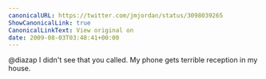 ```yaml
---
canonicalURL: https://twitter.com/jmjordan/status/3098039265
ShowCanonicalLink: true
CanonicalLinkText: View original on
date: 2009-08-03T03:48:41+00:00
---
```

@diazap I didn't see that you called. My phone gets terrible reception in my house.